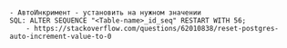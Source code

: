 #
	- АвтоИнкримент - установить на нужном значении
	SQL: ALTER SEQUENCE "<Table-name>_id_seq" RESTART WITH 56;
		- https://stackoverflow.com/questions/62010838/reset-postgres-auto-increment-value-to-0